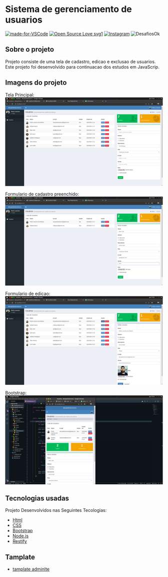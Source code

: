# Sistema de gerenciamento de usuarios

[![made-for-VSCode](https://img.shields.io/badge/Made%20for-VSCode-1f425f.svg)](https://code.visualstudio.com/)
[![Open Source Love svg1](https://badges.frapsoft.com/os/v1/open-source.svg?v=103)](https://opensource.org/)
[![Instagram](https://img.shields.io/badge/Instagram-%40devpedrolourenco-orange)](https://www.instagram.com/devpedrolourenco/)
![DesafiosOk](https://img.shields.io/badge/desafios-OK-blueviolet%22)

## Sobre o projeto

Projeto consiste de uma tela de cadastro, edicao e exclusao de usuarios. 
Este projeto foi desenvolvido para continuacao dos estudos em JavaScrip. 

## Imagens do projeto

Tela Principal:
<img src="/img/tela-de-apresentacao-princial.png">

Formulario de cadastro preenchido:
<img src="/img/tela-de-cadastro-preenchida.png">

Formulario de edicao:
<img src="/img/tela-de-edicao.png">

Bootstrap:
<img src="/img/bt4.png">

##  Tecnologias usadas
Projeto Desenvolvidos nas Seguintes Tecologias:


- [Html](https://www.w3schools.com/tags/default.asp)
- [CSS](https://www.w3schools.com/cssref/default.asp)
- [Bootstrap](https://getbootstrap.com/)
- [Node.js](https://nodejs.org/en/)
- [Restify](http://restify.com/docs/client-guide/)


## Tamplate
- [tamplate adminlte](https://adminlte.io/)
